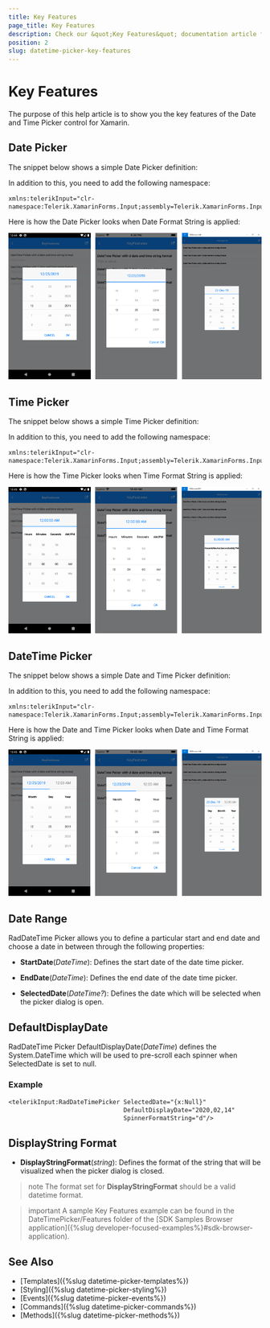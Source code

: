 ```yaml
---
title: Key Features
page_title: Key Features
description: Check our &quot;Key Features&quot; documentation article for Telerik DateTimePicker for Xamarin control.
position: 2
slug: datetime-picker-key-features
---
```


# Key Features

The purpose of this help article is to show you the key features of the Date and Time Picker control for Xamarin. 

## Date Picker

The snippet below shows a simple Date Picker definition:

<snippet id='datetimepicker-keyfeatures-date' />

In addition to this, you need to add the following namespace:

```XAML
xmlns:telerikInput="clr-namespace:Telerik.XamarinForms.Input;assembly=Telerik.XamarinForms.Input"
```

Here is how the Date Picker looks when Date Format String is applied:

![Date Picker](images/datetimepicker_date_picker.png)

## Time Picker

The snippet below shows a simple Time Picker definition:

<snippet id='datetimepicker-keyfeatures-time' />

In addition to this, you need to add the following namespace:

```XAML
xmlns:telerikInput="clr-namespace:Telerik.XamarinForms.Input;assembly=Telerik.XamarinForms.Input"
```

Here is how the Time Picker looks when Time Format String is applied:

![Date Picker](images/datetimepicker_time_picker.png)

## DateTime Picker

The snippet below shows a simple Date and Time Picker definition:

<snippet id='datetimepicker-keyfeatures-date-time' />

In addition to this, you need to add the following namespace:

```XAML
xmlns:telerikInput="clr-namespace:Telerik.XamarinForms.Input;assembly=Telerik.XamarinForms.Input"
```

Here is how the Date and Time Picker looks when Date and Time Format String is applied:

![Date Picker](images/datetimepicker_datetime_picker.png)

## Date Range

RadDateTime Picker allows you to define a particular start and end date and choose a date in between through the following properties:

* **StartDate**(*DateTime*): Defines the start date of the date time picker.

* **EndDate**(*DateTime*): Defines the end date of the date time picker.

* **SelectedDate**(*DateTime?*): Defines the date which will be selected when the picker dialog is open.

## DefaultDisplayDate

RadDateTime Picker DefaultDisplayDate(*DateTime*) defines the System.DateTime which will be used to pre-scroll each spinner when SelectedDate is set to null.

### Example

```XAML
<telerikInput:RadDateTimePicker SelectedDate="{x:Null}"
                                DefaultDisplayDate="2020,02,14"
                                SpinnerFormatString="d"/>
```

## DisplayString Format

* **DisplayStringFormat**(*string*): Defines the format of the string that will be visualized when the picker dialog is closed. 

>note The format set for **DisplayStringFormat** should be a valid datetime format. 

>important A sample Key Features example can be found in the DateTimePicker/Features folder of the [SDK Samples Browser application]({%slug developer-focused-examples%}#sdk-browser-application).

## See Also

- [Templates]({%slug datetime-picker-templates%})
- [Styling]({%slug datetime-picker-styling%})
- [Events]({%slug datetime-picker-events%})
- [Commands]({%slug datetime-picker-commands%})
- [Methods]({%slug datetime-picker-methods%})

